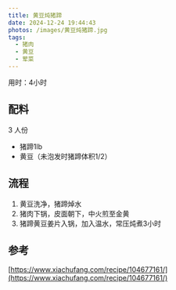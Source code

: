 ```yaml
---
title: 黄豆炖猪蹄
date: 2024-12-24 19:44:43
photos: /images/黄豆炖猪蹄.jpg
tags:
  - 猪肉
  - 黄豆
  - 荤菜
---
```


用时：4小时

## 配料

3 人份

- 猪蹄1lb
- 黄豆（未泡发时猪蹄体积1/2）

<!--more-->

## 流程

1. 黄豆洗净，猪蹄焯水
2. 猪肉下锅，皮面朝下，中火煎至金黄
3. 猪蹄黄豆姜片入锅，加入温水，常压炖煮3小时

## 参考

[https://www.xiachufang.com/recipe/104677161/](https://www.xiachufang.com/recipe/104677161/)
